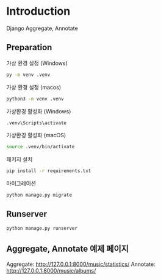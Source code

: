 # Introduction

Django Aggregate, Annotate

## Preparation

가상 환경 설정 (Windows)

```cmd
py -m venv .venv
```

가상 환경 설정 (macos)

```zsh
python3 -m venv .venv
```

가상환경 활성화 (Windows)

```cmd
.venv\Scripts\activate
```

가상환경 활성화 (macOS)

```zsh
source .venv/bin/activate
```

패키지 설치

```zsh
pip install -r requirements.txt
```

마이그레이션

```zsh
python manage.py migrate
```

## Runserver

```zsh
python manage.py runserver
```

## Aggregate, Annotate 예제 페이지
Aggregate: http://127.0.0.1:8000/music/statistics/
Annotate: http://127.0.0.1:8000/music/albums/
